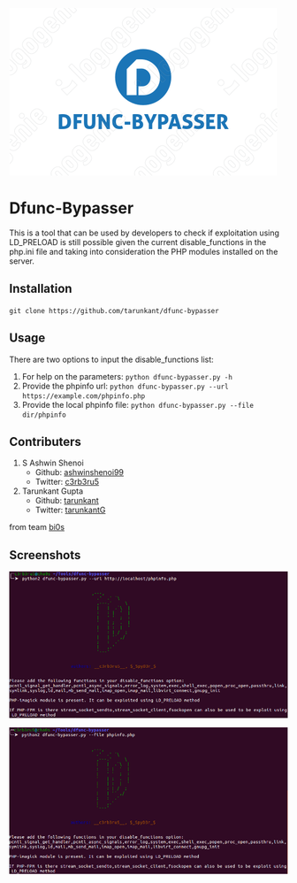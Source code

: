 ![](banner.png)

# Dfunc-Bypasser
This is a tool that can be used by developers to check if exploitation using LD_PRELOAD is still possible given the current disable_functions in the php.ini file and taking into consideration the PHP modules installed on the server.

## Installation
`git clone https://github.com/tarunkant/dfunc-bypasser`

## Usage
There are two options to input the disable_functions list:
1. For help on the parameters:
`python dfunc-bypasser.py -h`
2. Provide the phpinfo url:
`python dfunc-bypasser.py --url https://example.com/phpinfo.php`
3. Provide the local phpinfo file:
`python dfunc-bypasser.py --file dir/phpinfo`

## Contributers
1. S Ashwin Shenoi
    * Github: [ashwinshenoi99](https://github.com/ashwinshenoi99)
    * Twitter: [c3rb3ru5](https://twitter.com/__c3rb3ru5__)
2. Tarunkant Gupta
    * Github: [tarunkant](https://github.com/tarunkant/)
    * Twitter: [tarunkantG](https://twitter.com/TarunkantG)

from team [bi0s](https://bi0s.in)

## Screenshots
![](screenshot-url.png)

![](screenshot-file.png)
